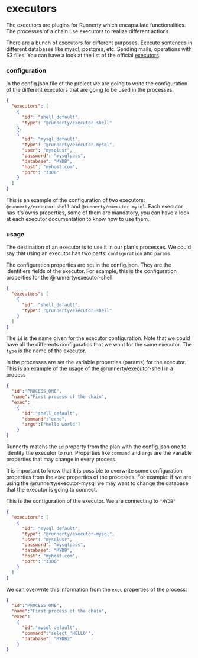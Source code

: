 # executors

The executors are plugins for Runnerty which encapsulate functionalities. The processes of a chain use executors to realize different actions. 

There are a bunch of executors for different purposes. Execute sentences in different databases like mysql, postgres, etc. Sending mails, operations with S3 files. You can have a look at the list of the official [executors].

### configuration

In the config.json file of the project we are going to write the configuration of the different executors that are going to be used in the processes.

```json
{
  "executors": [
    {
      "id": "shell_default",
      "type": "@runnerty/executor-shell"
    },
    {
      "id": "mysql_default",
      "type": "@runnerty/executor-mysql",
      "user": "mysqlusr",
      "password": "mysqlpass",
      "database": "MYDB",
      "host": "myhost.com",
      "port": "3306"
    }
  ]
}
```

This is an example of the configuration of two executors: ```@runnerty/executor-shell``` and ```@runnerty/executor-mysql```. Each executor has it's owns properties, some of them are mandatory, you can have a look at each executor documentation to know how to use them.

### usage

The destination of an executor is to use it in our plan's processes. We could say that using an executor has two parts: ```configuration``` and ```params```.

 The configuration properties are set in the config.json. They are the identifiers fields of the executor. For example, this is the configuration properties for the @runnerty/executor-shell:

```json
{
  "executors": [
    {
      "id": "shell_default",
      "type": "@runnerty/executor-shell"
    }
  ]
}
```

The ```id``` is the name given for the executor configuration. Note that we could have all the differents configuratios that we want for the same executor. The ```type``` is the name of the executor. 

In the processes are set the variable properties (params) for the executor. This is an example of the usage of the @runnerty/executor-shell in a process

```json
{
  "id":"PROCESS_ONE",
  "name":"First process of the chain",
  "exec":
    {
      "id":"shell_default",
      "command":"echo",
      "args":["hello world"]
    }
}
```

Runnerty matchs the ```id``` property from the plan with the config.json one to identify the executor to run. Properties like ```command``` and ```args``` are the variable properties that may change in every process.

It is important to know that it is possible to overwrite some configuration properties from the ```exec``` properties of the processes. For example: if we are using the @runnerty/executor-mysql we may want to change the database that the executor is going to connect.

This is the configuration of the executor. We are connecting to ```"MYDB"```
```json
{
  "executors": [
    {
      "id": "mysql_default",
      "type": "@runnerty/executor-mysql",
      "user": "mysqlusr",
      "password": "mysqlpass",
      "database": "MYDB",
      "host": "myhost.com",
      "port": "3306"
    }
  ]
}
```

We can overwrite this information from the ```exec``` properties of the process:

```json
{
  "id":"PROCESS_ONE",
  "name":"First process of the chain",
  "exec":
    {
      "id":"mysql_default",
      "command":"select 'HELLO'",
      "database": "MYDB2"
    }
}
```

[executors]: https://github.com/Coderty/runnerty/blob/master/docs/executors.md